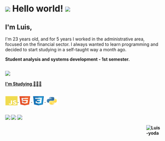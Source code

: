 # <img src="https://github.com/TheDudeThatCode/TheDudeThatCode/blob/master/Assets/Hi.gif" width="29px"> Hello world!&nbsp;<img src="https://github.com/TheDudeThatCode/TheDudeThatCode/blob/master/Assets/Earth.gif" width="24px">


## I'm Luis,

I'm 23 years old, and for 5 years I worked in the administrative area, focused on the financial sector. I always wanted to learn programming and decided to start studying in a self-taught way a month ago.

<strong>Student analysis and systems development - 1st semester.<strong/>



##


 <div>
  <a href="https://github.com/LuisDouglas963">
  <img height="180em" src="https://github-readme-stats.vercel.app/api?username=LuisDouglas963&show_icons=true&theme=tokyonight&include_all_commits=true&count_private=true"/>
  
   
</div>
  
   <strong>I'm Studying<strong/> 👨🏽‍🎓
  <div style="display: inline_block"><br>
  <img align="center" alt="Luis-Js" height="30" width="40" src="https://raw.githubusercontent.com/devicons/devicon/master/icons/javascript/javascript-plain.svg">
  <img align="center" alt="Luis-HTML" height="30" width="40" src="https://raw.githubusercontent.com/devicons/devicon/master/icons/html5/html5-original.svg">
  <img align="center" alt="Luis-CSS" height="30" width="40" src="https://raw.githubusercontent.com/devicons/devicon/master/icons/css3/css3-original.svg">
  <img align="center" alt="Luis-Python" height="30" width="40" src="https://raw.githubusercontent.com/devicons/devicon/master/icons/python/python-original.svg">
  
</div>
    
  
  ##
  
  <div> 
    
   <a href="https://www.linkedin.com/in/luis-douglas-ab82b392/" target="_blank"><img src="https://img.shields.io/badge/-LinkedIn-%230077B5?style=for-the-badge&logo=linkedin&logoColor=white" target="_blank"></a> 
  <a href="https://www.instagram.com/luis.douglas/" target="_blank"><img src="https://img.shields.io/badge/-Instagram-%23E4405F?style=for-the-badge&logo=instagram&logoColor=white" target="_blank"></a>
   <a href="https://t.me/Luis_DouglasR" target="_blank"><img src="https://img.shields.io/badge/Telegram-2CA5E0?style=for-the-badge&logo=telegram&logoColor=white" target="_blank"></a>

 
 
</div>
  
  <div>
<img align="right" alt="Luis-yoda" src="https://s7.favim.com/orig/150121/adorable-cute-gif-green-Favim.com-2406607.gif" width="50" height="65">

</div>

 




